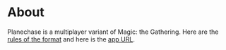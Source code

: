 # About
Planechase is a multiplayer variant of Magic: the Gathering. Here are the [rules of the format](https://magic.wizards.com/en/formats/planechase) and here is the [app URL](https://planechase-2024.vercel.app/).
